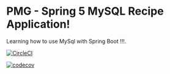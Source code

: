 
# PMG - Spring 5 MySQL Recipe Application!
Learning how to use MySql with Spring Boot !!!. 

[![CircleCI](https://circleci.com/gh/mrmouseguru/pmg-mysql-recipe-codecovio.svg?style=svg)](https://circleci.com/gh/mrmouseguru/pmg-mysql-recipe-codecovio)

[![codecov](https://codecov.io/gh/mrmouseguru/pmg-mysql-recipe-codecovio/branch/master/graph/badge.svg)](https://codecov.io/gh/mrmouseguru/pmg-mysql-recipe-codecovio)

